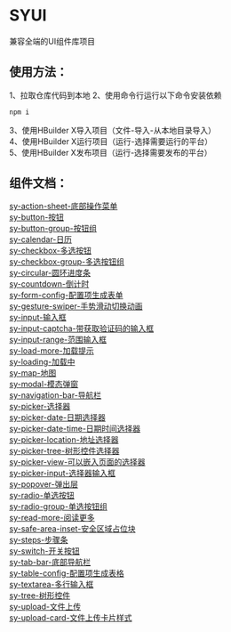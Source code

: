 SYUI
===========================
兼容全端的UI组件库项目

使用方法：
---------------------------
1、拉取仓库代码到本地
2、使用命令行运行以下命令安装依赖
```js
npm i
```
3、使用HBuilder X导入项目（文件-导入-从本地目录导入）<br>
4、使用HBuilder X运行项目（运行-选择需要运行的平台）<br>
5、使用HBuilder X发布项目（运行-选择需要发布的平台）<br>

组件文档：
---------------------------
[sy-action-sheet-底部操作菜单](https://github.com/i-yxs/sy-ui/tree/main/components/sy-ui/components/sy-action-sheet/README.md)<br>
[sy-button-按钮](https://github.com/i-yxs/sy-ui/tree/main/components/sy-ui/components/sy-button/README.md)<br>
[sy-button-group-按钮组](https://github.com/i-yxs/sy-ui/tree/main/components/sy-ui/components/sy-button-group/README.md)<br>
[sy-calendar-日历](https://github.com/i-yxs/sy-ui/tree/main/components/sy-ui/components/sy-calendar/README.md)<br>
[sy-checkbox-多选按钮](https://github.com/i-yxs/sy-ui/tree/main/components/sy-ui/components/sy-checkbox/README.md)<br>
[sy-checkbox-group-多选按钮组](https://github.com/i-yxs/sy-ui/tree/main/components/sy-ui/components/sy-checkbox-group/README.md)<br>
[sy-circular-圆环进度条](https://github.com/i-yxs/sy-ui/tree/main/components/sy-ui/components/sy-circular/README.md)<br>
[sy-countdown-倒计时](https://github.com/i-yxs/sy-ui/tree/main/components/sy-ui/components/sy-countdown/README.md)<br>
[sy-form-config-配置项生成表单](https://github.com/i-yxs/sy-ui/tree/main/components/sy-ui/components/sy-form-config/README.md)<br>
[sy-gesture-swiper-手势滑动切换动画](https://github.com/i-yxs/sy-ui/tree/main/components/sy-ui/components/sy-gesture-swiper/README.md)<br>
[sy-input-输入框](https://github.com/i-yxs/sy-ui/tree/main/components/sy-ui/components/sy-input/README.md)<br>
[sy-input-captcha-带获取验证码的输入框](https://github.com/i-yxs/sy-ui/tree/main/components/sy-ui/components/sy-input-captcha/README.md)<br>
[sy-input-range-范围输入框](https://github.com/i-yxs/sy-ui/tree/main/components/sy-ui/components/sy-input-range/README.md)<br>
[sy-load-more-加载提示](https://github.com/i-yxs/sy-ui/tree/main/components/sy-ui/components/sy-load-more/README.md)<br>
[sy-loading-加载中](https://github.com/i-yxs/sy-ui/tree/main/components/sy-ui/components/sy-loading/README.md)<br>
[sy-map-地图](https://github.com/i-yxs/sy-ui/tree/main/components/sy-ui/components/sy-map/README.md)<br>
[sy-modal-模态弹窗](https://github.com/i-yxs/sy-ui/tree/main/components/sy-ui/components/sy-modal/README.md)<br>
[sy-navigation-bar-导航栏](https://github.com/i-yxs/sy-ui/tree/main/components/sy-ui/components/sy-navigation-bar/README.md)<br>
[sy-picker-选择器](https://github.com/i-yxs/sy-ui/tree/main/components/sy-ui/components/sy-picker/README.md)<br>
[sy-picker-date-日期选择器](https://github.com/i-yxs/sy-ui/tree/main/components/sy-ui/components/sy-picker-date/README.md)<br>
[sy-picker-date-time-日期时间选择器](https://github.com/i-yxs/sy-ui/tree/main/components/sy-ui/components/sy-picker-date-time/README.md)<br>
[sy-picker-location-地址选择器](https://github.com/i-yxs/sy-ui/tree/main/components/sy-ui/components/sy-picker-location/README.md)<br>
[sy-picker-tree-树形控件选择器](https://github.com/i-yxs/sy-ui/tree/main/components/sy-ui/components/sy-picker-tree/README.md)<br>
[sy-picker-view-可以嵌入页面的选择器](https://github.com/i-yxs/sy-ui/tree/main/components/sy-ui/components/sy-picker-view/README.md)<br>
[sy-picker-input-选择器输入框](https://github.com/i-yxs/sy-ui/tree/main/components/sy-ui/components/sy-picker-input/README.md)<br>
[sy-popover-弹出层](https://github.com/i-yxs/sy-ui/tree/main/components/sy-ui/components/sy-popover/README.md)<br>
[sy-radio-单选按钮](https://github.com/i-yxs/sy-ui/tree/main/components/sy-ui/components/sy-radio/README.md)<br>
[sy-radio-group-单选按钮组](https://github.com/i-yxs/sy-ui/tree/main/components/sy-ui/components/sy-radio-group/README.md)<br>
[sy-read-more-阅读更多](https://github.com/i-yxs/sy-ui/tree/main/components/sy-ui/components/sy-read-more/README.md)<br>
[sy-safe-area-inset-安全区域占位块](https://github.com/i-yxs/sy-ui/tree/main/components/sy-ui/components/sy-safe-area-inset/README.md)<br>
[sy-steps-步骤条](https://github.com/i-yxs/sy-ui/tree/main/components/sy-ui/components/sy-steps/README.md)<br>
[sy-switch-开关按钮](https://github.com/i-yxs/sy-ui/tree/main/components/sy-ui/components/sy-switch/README.md)<br>
[sy-tab-bar-底部导航栏](https://github.com/i-yxs/sy-ui/tree/main/components/sy-ui/components/sy-tab-bar/README.md)<br>
[sy-table-config-配置项生成表格](https://github.com/i-yxs/sy-ui/tree/main/components/sy-ui/components/sy-table-config/README.md)<br>
[sy-textarea-多行输入框](https://github.com/i-yxs/sy-ui/tree/main/components/sy-ui/components/sy-textarea/README.md)<br>
[sy-tree-树形控件](https://github.com/i-yxs/sy-ui/tree/main/components/sy-ui/components/sy-tree/README.md)<br>
[sy-upload-文件上传](https://github.com/i-yxs/sy-ui/tree/main/components/sy-ui/components/sy-upload/README.md)<br>
[sy-upload-card-文件上传卡片样式](https://github.com/i-yxs/sy-ui/tree/main/components/sy-ui/components/sy-upload-card/README.md)<br>

